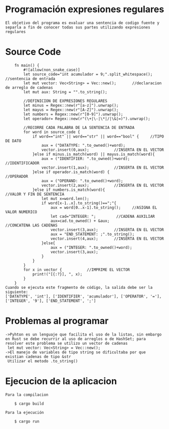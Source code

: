 # Programación expresiones regulares
    El objetivo del programa es evaluar una sentencia de codigo fuente y separla a fin de conocer todas sus partes utilizando expresiones regulares 
# Source Code
        fn main() {
            #![allow(non_snake_case)]
            let source_code="int acumulador = 9;".split_whitespace();     //sentencia de entrada
            let mut vector: Vec<String> = Vec::new();       //declaracion de arreglo de cadenas
            let mut aux: String = "".to_string();       

            //DEFINICION DE EXPRESIONES REGULARES
            let minus = Regex::new(r"[a-z]").unwrap(); 
            let mayus = Regex::new(r"[A-Z]").unwrap();
            let numbers = Regex::new(r"[0-9]").unwrap();
            let operador= Regex::new(r"(\+|\-|\*|/|\&|=)").unwrap();
            
            //RECORRE CADA PALABRA DE LA SENTENCIA DE ENTRADA
            for word in source_code {
                if word=="int" || word=="str" || word=="bool" {     //TIPO DE DATO
                    aux = ("DATATYPE: ".to_owned()+word);
                    vector.insert(0,aux);           //INSERTA EN EL VECTOR
                }else if minus.is_match(word) || mayus.is_match(word){  
                    aux = ("IDENTIFIER: ".to_owned()+word);         //IDENTIFICADOR
                    vector.insert(1,aux);           //INSERTA EN EL VECTOR
                }else if operador.is_match(word) {                  //OPERADOR
                    aux = ("OPERAND: ".to_owned()+word);
                    vector.insert(2,aux);           //INSERTA EN EL VECTOR
                }else if numbers.is_match(word){                    //VALOR Y FIN DE SENTENCIA
                    let mut x=word.len();
                    if word[x-1..x].to_string()==";"{
                        aux = word[0..x-1].to_string();     //ASIGNA EL VALOR NUMERICO
                        let cad="INTEGER: ";         //CADENA AUXILIAR
                        aux=cad.to_owned() + &aux;                //CONCATENA LAS CADENAS
                        vector.insert(3,aux);       //INSERTA EN EL VECTOR
                        aux = "END_STATEMENT: ;".to_string();
                        vector.insert(4,aux);       //INSERTA EN EL VECTOR
                    }else{
                        aux = ("INTEGER: ".to_owned()+word);
                        vector.insert(3,aux);
                    }
                }
            } 
            for x in vector {           //IMPRIME EL VECTOR
                print!("[{:?}], ", x);
            }
        }
    Cuando se ejecuta este fragmento de código, la salida debe ser la siguiente:
    ['DATATYPE', 'int'], ['IDENTIFIER', 'acumulador'], ['OPERATOR', '='], ['INTEGER', '9'], ['END_STATEMENT', ';']

# Problemas al programar
    ->Pyhton es un lenguaje que facilita el uso de la listas, sin embargo en Rust se debe recurrir al uso de arreglos o de HashSet; para resolver este problema se utilizo un vector de cadenas
     let mut vector: Vec<String> = Vec::new();
    ->El manejo de variables de tipo string se dificultaba por que existian cadenas de tipo &str
     Utilizar el metodo .to_string() 
  
# Ejecucion de la aplicacion

    Para la compilacion

        $ cargo build

    Para la ejecución

        $ cargo run

